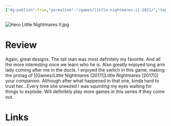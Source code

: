 ```yaml
---
{"dg-publish":true,"permalink":"/games/little-nightmares-ii-2021/","tags":["games","streamed"],"created":"2024-07-23","updated":"2025-10-11"}
---
```



![Hero Little Nightmares II.jpg](/img/user/_sys/Attachments/Hero%20Little%20Nightmares%20II.jpg)

# Review

Again, great designs. The tall man was most definitely my favorite. And all the more interesting once we learn who he is. Also greatly enjoyed long arm lady coming after me in the ducts. I enjoyed the switch in this game, making the protag of [[Games/Little Nightmares (2017)\|Little Nightmares (2017)]] your companion. Although after what happened in that one, kinda hard to trust her...Every time she sneezed I was squinting my eyes waiting for things to explode. Will definitely play more games in this series if they come out.

# Links
